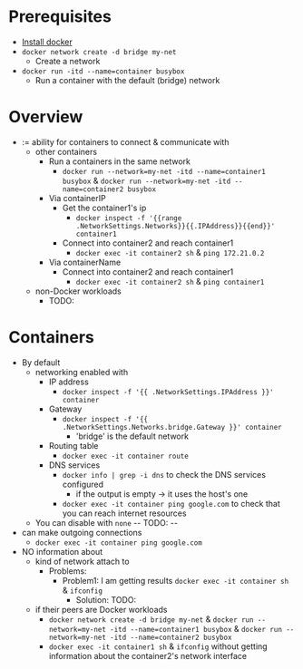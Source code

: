 # Prerequisites
* [Install docker](https://docs.docker.com/get-docker/)
* `docker network create -d bridge my-net`
  * Create a network
* `docker run -itd --name=container busybox`
  * Run a container with the default (bridge) network 

# Overview
* := ability for containers to connect & communicate with
  * other containers
    * Run a containers in the same network
      * `docker run --network=my-net -itd --name=container1 busybox` & `docker run --network=my-net -itd --name=container2 busybox`
    * Via containerIP
      * Get the container1's ip
        * `docker inspect -f '{{range .NetworkSettings.Networks}}{{.IPAddress}}{{end}}' container1` 
      * Connect into container2 and reach container1
        * `docker exec -it container2 sh` & `ping 172.21.0.2`
    * Via containerName
      * Connect into container2 and reach container1
        * `docker exec -it container2 sh` & `ping container1`
  * non-Docker workloads
    * TODO:

# Containers
* By default
  * networking enabled with
    * IP address
      * `docker inspect -f '{{ .NetworkSettings.IPAddress }}' container` 
    * Gateway
      * `docker inspect -f '{{ .NetworkSettings.Networks.bridge.Gateway }}' container`
        * 'bridge' is the default network
    * Routing table
      * `docker exec -it container route`
    * DNS services
      * `docker info | grep -i dns` to check the DNS services configured
        * if the output is empty -> it uses the host's one
      * `docker exec -it container ping google.com` to check that you can reach internet resources
  * You can disable with `none` -- TODO: --
* can make outgoing connections
  * `docker exec -it container ping google.com`
* NO information about
  * kind of network attach to
    * Problems:
      * Problem1: I am getting results `docker exec -it container sh` & `ifconfig`
        * Solution: TODO:
  * if their peers are Docker workloads
    * `docker network create -d bridge my-net` & `docker run --network=my-net -itd --name=container1 busybox` & `docker run --network=my-net -itd --name=container2 busybox`
    * `docker exec -it container1 sh` & `ifconfig` without getting information about the container2's network interface


